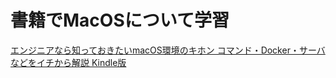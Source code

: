 # 書籍でMacOSについて学習

[エンジニアなら知っておきたいmacOS環境のキホン コマンド・Docker・サーバなどをイチから解説
Kindle版](https://www.amazon.co.jp/%E3%82%A8%E3%83%B3%E3%82%B8%E3%83%8B%E3%82%A2%E3%81%AA%E3%82%89%E7%9F%A5%E3%81%A3%E3%81%A6%E3%81%8A%E3%81%8D%E3%81%9F%E3%81%84macOS%E7%92%B0%E5%A2%83%E3%81%AE%E3%82%AD%E3%83%9B%E3%83%B3-%E3%82%B3%E3%83%9E%E3%83%B3%E3%83%89%E3%83%BBDocker%E3%83%BB%E3%82%B5%E3%83%BC%E3%83%90%E3%81%AA%E3%81%A9%E3%82%92%E3%82%A4%E3%83%81%E3%81%8B%E3%82%89%E8%A7%A3%E8%AA%AC-%E2%BC%A4%E6%B4%A5-%E7%9C%9F-ebook/dp/B0B73NVY38/ref=rvi_d_sccl_6/358-3213314-5320163?pd_rd_w=dQVoW&content-id=amzn1.sym.a4dc92d7-7100-437e-b3e3-2349e8298523&pf_rd_p=a4dc92d7-7100-437e-b3e3-2349e8298523&pf_rd_r=TFVDGGEVRQJMP703F3CY&pd_rd_wg=1Dbgs&pd_rd_r=71c4e0ac-fb55-47ba-8eb9-938438a2abce&pd_rd_i=B0B73NVY38&psc=1)


